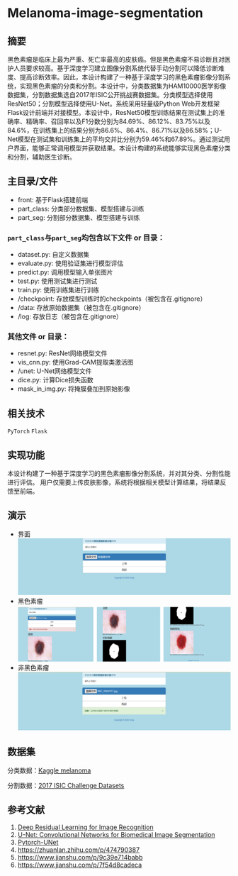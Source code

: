 # Melanoma-image-segmentation
## 摘要
黑色素瘤是临床上最为严重、死亡率最高的皮肤癌。但是黑色素瘤不易诊断且对医护人员要求较高。基于深度学习建立图像分割系统代替手动分割可以降低诊断难度、提高诊断效率。因此，本设计构建了一种基于深度学习的黑色素瘤影像分割系统，实现黑色素瘤的分类和分割。本设计中，分类数据集为HAM10000医学影像数据集，分割数据集选自2017年ISIC公开挑战赛数据集。分类模型选择使用ResNet50；分割模型选择使用U-Net。系统采用轻量级Python Web开发框架Flask设计前端并对接模型。本设计中，ResNet50模型训练结果在测试集上的准确率、精确率、召回率以及F1分数分别为84.69%、86.12%、83.75%以及84.6%，在训练集上的结果分别为86.6%、86.4%、86.71%以及86.58%；U-Net模型在测试集和训练集上的平均交并比分别为59.46%和67.89%。通过测试用户界面，能够正常调用模型并获取结果。本设计构建的系统能够实现黑色素瘤分类和分割，辅助医生诊断。
## 主目录/文件
- front: 基于Flask搭建前端
- part_class: 分类部分数据集、模型搭建与训练
- part_seg: 分割部分数据集、模型搭建与训练 
### `part_class`与`part_seg`均包含以下文件 or 目录：

- dataset.py: 自定义数据集
- evaluate.py: 使用验证集进行模型评估
- predict.py: 调用模型输入单张图片
- test.py: 使用测试集进行测试
- train.py: 使用训练集进行训练
- /checkpoint: 存放模型训练时的checkpoints（被包含在.gitignore）
- /data: 存放原始数据集（被包含在.gitignore）
- /log: 存放日志（被包含在.gitignore）

### 其他文件 or 目录：

- resnet.py: ResNet网络模型文件
- vis_cnn.py: 使用Grad-CAM提取类激活图
- /unet: U-Net网络模型文件
- dice.py: 计算Dice损失函数
- mask_in_img.py: 将掩膜叠加到原始影像

## 相关技术
`PyTorch` `Flask`
## 实现功能
本设计构建了一种基于深度学习的黑色素瘤影像分割系统，并对其分类、分割性能进行评估。
用户仅需要上传皮肤影像，系统将根据相关模型计算结果，将结果反馈至前端。

## 演示
- 界面
![system.png](front%2Fstatic%2Fimages%2Fsystem.png)
- 黑色素瘤
![is_melanoma.png](front%2Fstatic%2Fimages%2Fis_melanoma.png)
- 非黑色素瘤
![not_melanoma.png](front%2Fstatic%2Fimages%2Fnot_melanoma.png)
## 数据集

分类数据：[Kaggle melanoma](https://www.kaggle.com/datasets/drscarlat/melanoma)

分割数据：[2017 ISIC Challenge Datasets](https://challenge.isic-archive.com/data/#2017)

## 参考文献

1. [Deep Residual Learning for Image Recognition](https://arxiv.org/abs/1512.03385)
2. [U-Net: Convolutional Networks for Biomedical Image Segmentation](https://arxiv.org/pdf/1505.04597.pdf)
3. [Pytorch-UNet](https://github.com/milesial/Pytorch-UNet)
4. https://zhuanlan.zhihu.com/p/474790387
5. https://www.jianshu.com/p/9c39e714babb
6. https://www.jianshu.com/p/7f54d8cadeca

